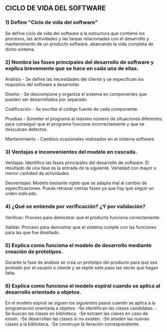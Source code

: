 ## **CICLO DE VIDA DEL SOFTWARE**

### 1) Define "Ciclo de vida del software"
Se define ciclo de vida del software a la estructura que contiene los procesos, las actividades y las tareas relacionadas con el desarrollo y mantenimiento de un producto software, abarcando la vida completa de dicho sistema.

### 2) Nombra las fases principales del desarrollo de software y explica brevemente que se hace en cada una de ellas.
Análisis - Se define las necesidades del cliente y se especifican los requisitos del software a desarrollar.

Diseño - Se descompone y organiza el sistema en componentes que pueden ser desarrollados por separado.

Codificación - Se escribe el código fuente de cada componente.

Pruebas - Someter el programa al máximo número de situaciones diferentes para conseguir que el programa funcione incorrectamente y que se descubran defectos.

Mantenimiento - Cambios ocasionales realizados en el sistema software.

### 3) Ventajas e inconvenientes del modelo en cascada.
Ventajas:
Identifica las fases principales del desarrollo de software.
El resultado de una fase es la entrada de la siguiente.
Variedad con mayor o menor cantidad de actividades

Desventajas:
Modelo bastante rígido que se adapta mal al cambio de especificaciones.
Puede retrasar ciertas fases ya que hay que seguir un orden indicado.

### 4) ¿Qué se entiende por verificación? ¿Y por validación?
Verificar: Proceso para demostrar que el producto funciona correctamente.

Validar: Proceso para demostrar que el sistema cumple con las funciones para las que fue diseñado.

### 5) Explica como funciona el modelo de desarrollo mediante creación de prototipos.
Durante la fase de análisis se crea un prototipo del producto para que sea probado por el usuario o cliente y se repite este paso las veces que hagan falta.

### 6) Explica como funciona el modelo espiral cuando se aplica al desarrollo orientado a objetos.
En el modelo espiral se siguen los siguientes pasos cuando se aplica a la programación orientada a objetos:
-Se identifican las clases candidatas.
-Se buscan las clases en biblioteca.
-Se extraen las clases en caso de existir.
-Se desarrollan las clases si no existen.
-Se añaden las nuevas clases a la biblioteca.
-Se construye la iteración correspondiente.

